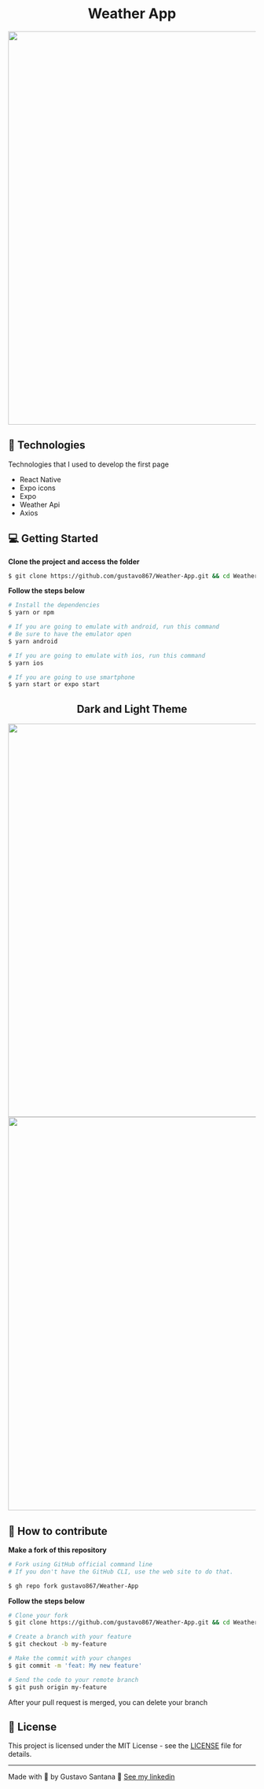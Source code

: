 <div align="center">
<h1>Weather App </h1>
<img src="https://user-images.githubusercontent.com/63013756/87736275-180d8e80-c7ae-11ea-91a9-1faaccae7a01.png" height="800"></img>
</div>

## 🚀 Technologies
Technologies that I used to develop the first page
- React Native
- Expo icons
- Expo
- Weather Api
- Axios

## 💻 Getting Started

**Clone the project and access the folder**

```bash
$ git clone https://github.com/gustavo867/Weather-App.git && cd Weather-App
```

**Follow the steps below**

```bash
# Install the dependencies
$ yarn or npm

# If you are going to emulate with android, run this command
# Be sure to have the emulator open
$ yarn android

# If you are going to emulate with ios, run this command
$ yarn ios

# If you are going to use smartphone 
$ yarn start or expo start
```

<div align="center">
<h2>Dark and Light Theme</h2>
 <img src="https://user-images.githubusercontent.com/63013756/87736275-180d8e80-c7ae-11ea-91a9-1faaccae7a01.png" height="800"></img>
 <img src="https://user-images.githubusercontent.com/63013756/87736284-1c39ac00-c7ae-11ea-8123-ab8374e54f38.png" height="800"></img>
</div>

## 🤔 How to contribute

**Make a fork of this repository**

```bash
# Fork using GitHub official command line
# If you don't have the GitHub CLI, use the web site to do that.

$ gh repo fork gustavo867/Weather-App
```

**Follow the steps below**

```bash
# Clone your fork
$ git clone https://github.com/gustavo867/Weather-App.git && cd Weather-App

# Create a branch with your feature
$ git checkout -b my-feature

# Make the commit with your changes
$ git commit -m 'feat: My new feature'

# Send the code to your remote branch
$ git push origin my-feature
```

After your pull request is merged, you can delete your branch

 
## 📝 License

This project is licensed under the MIT License - see the [LICENSE](LICENSE) file for details.

---

Made with 💜 by Gustavo Santana 👋 [See my linkedin](https://www.linkedin.com/in/gustavo-santana-83ba611a6/)